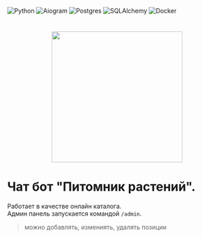 ![Python](https://img.shields.io/badge/python-3670A0?style=for-the-badge&logo=python&logoColor=ffdd54)
![Aiogram](https://img.shields.io/badge/Aiogram-white?style=for-the-badge&logo=chatbot&color=%234796EC)
![Postgres](https://img.shields.io/badge/postgres-%23316192.svg?style=for-the-badge&logo=postgresql&logoColor=white)
![SQLAlchemy](https://img.shields.io/badge/SQLAlchemy-black?style=for-the-badge&logo=sqlalchemy&logoColor=red)
![Docker](https://img.shields.io/badge/docker-%230db7ed.svg?style=for-the-badge&logo=docker&logoColor=white)
#
<div align="center">
<img src="https://i.giphy.com/media/v1.Y2lkPTc5MGI3NjExOW0yanozeWtjMWZhbDN5b2tmZTE5bTZxbWw3MmlyYzRsZnU0dXpodyZlcD12MV9pbnRlcm5hbF9naWZfYnlfaWQmY3Q9Zw/IbsQ8L4PTQ53SH7FnL/giphy.gif" width="300" />
</div>

# Чат бот "Питомник растений".  
Работает в качестве онлайн каталога.  
Админ панель запускается командой `/admin`.
  > можно добавлять, измениять, удалять позиции
